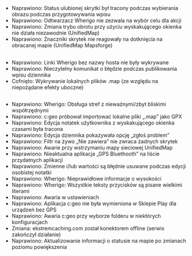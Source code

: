 ##
- Naprawiono: Status ulubionej skrytki był tracony podczas wybierania obrazu podczas przygotowywania wpisu
- Naprawiono: Odtwarzacz Wherigo nie zezwala na wybór celu dla akcji
- Naprawiono: Zmiana trybu obrotu przy użyciu wyskakującego okienka nie działa niezawodnie (UnifiedMap)
- Naprawiono: Znaczniki skrytek nie reagowały na dotknięcia na obracanej mapie (UnifiedMap Mapsforge)

##
- Naprawiono: Linki Wherigo bez nazwy hosta nie były wykrywane
- Naprawiono: Nieczytelny komunikat o błędzie podczas publikowania wpisu dziennika
- Cofnięto: Wykrywanie lokalnych plików .map (ze względu na niepożądane efekty uboczne)

##
- Naprawiono: Wherigo: Obsługa stref z nieważnymi/zbyt bliskimi współrzędnymi
- Naprawiono: c:geo próbował importować lokalne pliki „.map” jako GPX
- Naprawiono: Edycja notatek użytkownika z wyskakującego okienka czasami była tracona
- Naprawiono: Edycja dziennika pokazywała opcję „zgłoś problem”
- Naprawiono: Filtr na żywo „Nie zawiera” nie zwraca żadnych skrytek
- Naprawiono: Awarie przy wstrzymaniu mapy sieciowej UnifiedMap
- Naprawiono: Nieaktualna aplikacja „GPS Bluethooth” na liście przydatnych aplikacji
- Naprawiono: Zmienne i/lub wartości są błędnie usuwane podczas edycji osobistej notatki
- Naprawiono: Wherigo: Nieprawidłowe informacje o wysokości
- Naprawiono: Wherigo: Wszystkie teksty przycisków są pisane wielkimi literami
- Naprawiono: Awaria w ustawieniach
- Naprawiono: Aplikacja c:geo nie była wymieniona w Sklepie Play dla urządzeń bez GPS
- Naprawiono: Awaria c:geo przy wyborze folderu w niektórych konfiguracjach
- Zmiana: ekstremcaching.com został konektorem offline (serwis zakończył działanie)
- Naprawiono: Aktualizowanie informacji o statusie na mapie po zmianach poziomu powiększenia
